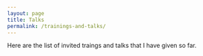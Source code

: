 ```yaml
---
layout: page
title: Talks
permalink: /trainings-and-talks/
---
```


Here are the list of invited traings and talks that I have given so far.
